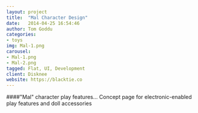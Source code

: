```yaml
---
layout: project
title:  "Mal Character Design"
date:   2014-04-25 16:54:46
author: Tom Goddu
categories:
- toys
img: Mal-1.png
carousel:
- Mal-1.png
- Mal-2.png
tagged: Flat, UI, Development
client: Disknee
website: https://blacktie.co
---
```

####"Mal" character play features...
Concept page for electronic-enabled play features and doll accessories
####
